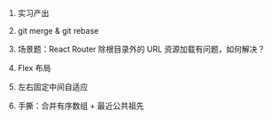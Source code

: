1. 实习产出

2. git merge & git rebase

3. 场景题：React Router 除根目录外的 URL 资源加载有问题，如何解决？

4. Flex 布局

5. 左右固定中间自适应

6. 手撕：合并有序数组 + 最近公共祖先
